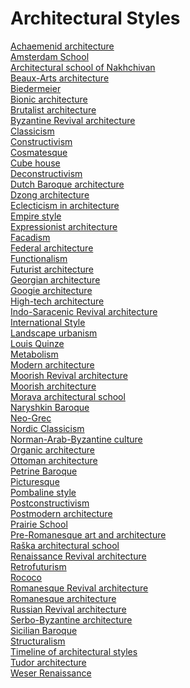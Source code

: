 # Architectural Styles
[Achaemenid architecture](https://en.wikipedia.org/wiki/Achaemenid_architecture)<br>
[Amsterdam School](https://en.wikipedia.org/wiki/Amsterdam_School)<br>
[Architectural school of Nakhchivan](https://en.wikipedia.org/wiki/Architectural_school_of_Nakhchivan)<br>
[Beaux-Arts architecture](https://en.wikipedia.org/wiki/Beaux-Arts_architecture)<br>
[Biedermeier](https://en.wikipedia.org/wiki/Biedermeier)<br>
[Bionic architecture](https://en.wikipedia.org/wiki/Bionic_architecture)<br>
[Brutalist architecture](https://en.wikipedia.org/wiki/Brutalist_architecture)<br>
[Byzantine Revival architecture](https://en.wikipedia.org/wiki/Byzantine_Revival_architecture)<br>
[Classicism](https://en.wikipedia.org/wiki/Classicism)<br>
[Constructivism](https://en.wikipedia.org/wiki/Constructivism_(art))<br>
[Cosmatesque](https://en.wikipedia.org/wiki/Cosmatesque)<br>
[Cube house](https://en.wikipedia.org/wiki/Cube_house)<br>
[Deconstructivism](https://en.wikipedia.org/wiki/Deconstructivism)<br>
[Dutch Baroque architecture](https://en.wikipedia.org/wiki/Dutch_Baroque_architecture)<br>
[Dzong architecture](https://en.wikipedia.org/wiki/Dzong_architecture)<br>
[Eclecticism in architecture](https://en.wikipedia.org/wiki/Eclecticism_in_architecture)<br>
[Empire style](https://en.wikipedia.org/wiki/Empire_style)<br>
[Expressionist architecture](https://en.wikipedia.org/wiki/Expressionist_architecture)<br>
[Facadism](https://en.wikipedia.org/wiki/Facadism)<br>
[Federal architecture](https://en.wikipedia.org/wiki/Federal_architecture)<br>
[Functionalism](https://en.wikipedia.org/wiki/Functionalism_(architecture))<br>
[Futurist architecture](https://en.wikipedia.org/wiki/Futurist_architecture)<br>
[Georgian architecture](https://en.wikipedia.org/wiki/Georgian_architecture)<br>
[Googie architecture](https://en.wikipedia.org/wiki/Googie_architecture)<br>
[High-tech architecture](https://en.wikipedia.org/wiki/High-tech_architecture)<br>
[Indo-Saracenic Revival architecture](https://en.wikipedia.org/wiki/Indo-Saracenic_Revival_architecture)<br>
[International Style](https://en.wikipedia.org/wiki/International_Style_(architecture))<br>
[Landscape urbanism](https://en.wikipedia.org/wiki/Landscape_urbanism)<br>
[Louis Quinze](https://en.wikipedia.org/wiki/Louis_Quinze)<br>
[Metabolism](https://en.wikipedia.org/wiki/Metabolism_(architecture))<br>
[Modern architecture](https://en.wikipedia.org/wiki/Modern_architecture)<br>
[Moorish Revival architecture](https://en.wikipedia.org/wiki/Moorish_Revival_architecture)<br>
[Moorish architecture](https://en.wikipedia.org/wiki/Moorish_architecture)<br>
[Morava architectural school](https://en.wikipedia.org/wiki/Morava_architectural_school)<br>
[Naryshkin Baroque](https://en.wikipedia.org/wiki/Naryshkin_Baroque)<br>
[Neo-Grec](https://en.wikipedia.org/wiki/Neo-Grec)<br>
[Nordic Classicism](https://en.wikipedia.org/wiki/Nordic_Classicism)<br>
[Norman-Arab-Byzantine culture](https://en.wikipedia.org/wiki/Norman-Arab-Byzantine_culture)<br>
[Organic architecture](https://en.wikipedia.org/wiki/Organic_architecture)<br>
[Ottoman architecture](https://en.wikipedia.org/wiki/Ottoman_architecture)<br>
[Petrine Baroque](https://en.wikipedia.org/wiki/Petrine_Baroque)<br>
[Picturesque](https://en.wikipedia.org/wiki/Picturesque)<br>
[Pombaline style](https://en.wikipedia.org/wiki/Pombaline_style)<br>
[Postconstructivism](https://en.wikipedia.org/wiki/Postconstructivism)<br>
[Postmodern architecture](https://en.wikipedia.org/wiki/Postmodern_architecture)<br>
[Prairie School](https://en.wikipedia.org/wiki/Prairie_School)<br>
[Pre-Romanesque art and architecture](https://en.wikipedia.org/wiki/Pre-Romanesque_art_and_architecture)<br>
[Raška architectural school](https://en.wikipedia.org/wiki/Ra%C5%A1ka_architectural_school)<br>
[Renaissance Revival architecture](https://en.wikipedia.org/wiki/Renaissance_Revival_architecture)<br>
[Retrofuturism](https://en.wikipedia.org/wiki/Retrofuturism)<br>
[Rococo](https://en.wikipedia.org/wiki/Rococo)<br>
[Romanesque Revival architecture](https://en.wikipedia.org/wiki/Romanesque_Revival_architecture)<br>
[Romanesque architecture](https://en.wikipedia.org/wiki/Romanesque_architecture)<br>
[Russian Revival architecture](https://en.wikipedia.org/wiki/Russian_Revival_architecture)<br>
[Serbo-Byzantine architecture](https://en.wikipedia.org/wiki/Serbo-Byzantine_architecture)<br>
[Sicilian Baroque](https://en.wikipedia.org/wiki/Sicilian_Baroque)<br>
[Structuralism](https://en.wikipedia.org/wiki/Structuralism_(architecture))<br>
[Timeline of architectural styles](https://en.wikipedia.org/wiki/Timeline_of_architectural_styles)<br>
[Tudor architecture](https://en.wikipedia.org/wiki/Tudor_architecture)<br>
[Weser Renaissance](https://en.wikipedia.org/wiki/Weser_Renaissance)<br>
